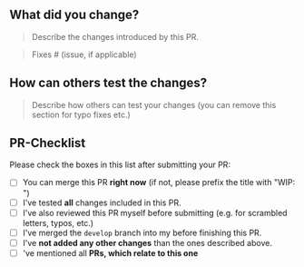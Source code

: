 ## What did you change?

> Describe the changes introduced by this PR.

> Fixes # (issue, if applicable)

## How can others test the changes?

> Describe how others can test your changes (you can remove this section for typo fixes etc.)

## PR-Checklist

Please check the boxes in this list after submitting your PR:

- [ ] You can merge this PR **right now** (if not, please prefix the title with "WIP: ")
- [ ] I've tested **all** changes included in this PR.
- [ ] I've also reviewed this PR myself before submitting (e.g. for scrambled letters, typos, etc.)
- [ ] I've merged the `develop` branch into my before finishing this PR.
- [ ] I've **not added any other changes** than the ones described above.
- [ ] 've mentioned all **PRs, which relate to this one**
